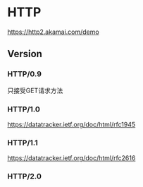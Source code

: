 # HTTP



https://http2.akamai.com/demo

## Version

### HTTP/0.9

只接受GET请求方法

### HTTP/1.0

https://datatracker.ietf.org/doc/html/rfc1945

### HTTP/1.1

https://datatracker.ietf.org/doc/html/rfc2616

### HTTP/2.0



## 